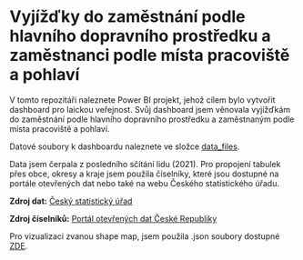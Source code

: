 # Vyjížďky do zaměstnání podle hlavního dopravního prostředku a zaměstnanci podle místa pracoviště a pohlaví
V tomto repozitáři naleznete Power BI projekt, jehož cílem bylo vytvořit dashboard pro laickou veřejnost. Svůj dashboard jsem věnovala vyjížďkám do zaměstnání podle hlavního dopravního prostředku a zaměstnaným podle místa pracoviště a pohlaví.

Datové soubory k dashboardu naleznete ve složce [data_files](data_files/).

Data jsem čerpala z posledního sčítání lidu (2021). Pro propojení tabulek přes obce, okresy a kraje jsem použila číselníky, které jsou dostupné na portále otevřených dat nebo také na webu Českého statistického úřadu. 

**Zdroj dat:** [Český statistický úřad](https://www.czso.cz/csu/czso/vysledky-scitani-2021-otevrena-data) 

**Zdroj číselníků:** [Portál otevřených dat České Republiky](https://data.gov.cz/datov%C3%A9-sady?velikost-str%C3%A1nky=80&poskytovatel=https%3A%2F%2Frpp-opendata.egon.gov.cz%2Fodrpp%2Fzdroj%2Forg%C3%A1n-ve%C5%99ejn%C3%A9-moci%2F00025593&kl%C3%AD%C4%8Dov%C3%A1-slova=%C4%8D%C3%ADseln%C3%ADk)

Pro vizualizaci zvanou shape map, jsem použila .json soubory dostupné [ZDE](https://github.com/jlacko/powerbi-cesko).
